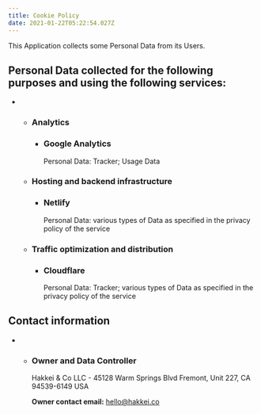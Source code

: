 ```yaml
---
title: Cookie Policy
date: 2021-01-22T05:22:54.027Z
---
```

<!--StartFragment-->

This Application collects some Personal Data from its Users.

## Personal Data collected for the following purposes and using the following services:

* * ### Analytics

    * ### Google Analytics

      Personal Data: Tracker; Usage Data
  * ### Hosting and backend infrastructure

    * ### Netlify

      Personal Data: various types of Data as specified in the privacy policy of the service
  * ### Traffic optimization and distribution

    * ### Cloudflare

      Personal Data: Tracker; various types of Data as specified in the privacy policy of the service

## Contact information

* * ### Owner and Data Controller

    Hakkei & Co LLC - 45128 Warm Springs Blvd Fremont, Unit 227, CA 94539-6149 USA

    **Owner contact email:** hello@hakkei.co

<!--EndFragment-->